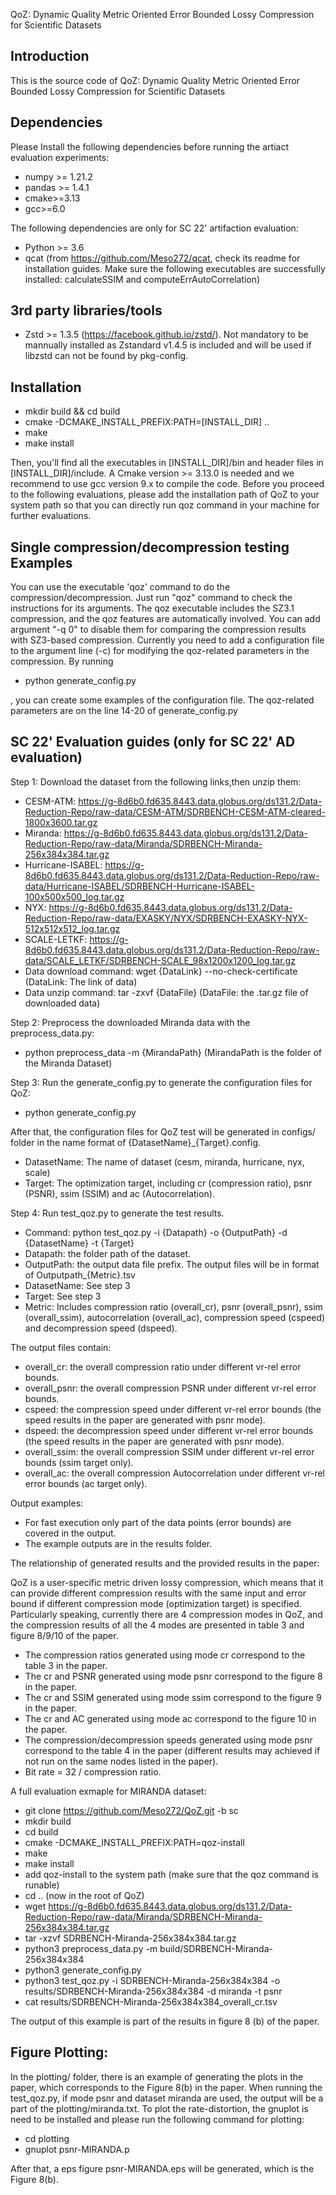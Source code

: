 QoZ: Dynamic Quality Metric Oriented Error Bounded Lossy Compression for Scientific Datasets

## Introduction

This is the source code of QoZ: Dynamic Quality Metric Oriented Error Bounded Lossy Compression for Scientific Datasets

## Dependencies

Please Install the following dependencies before running the artiact evaluation experiments:


* numpy >= 1.21.2
* pandas >= 1.4.1
* cmake>=3.13
* gcc>=6.0

The following dependencies are only for SC 22' artifaction evaluation:
* Python >= 3.6 
* qcat (from https://github.com/Meso272/qcat, check its readme for installation guides. Make sure the following executables are successfully installed: calculateSSIM and computeErrAutoCorrelation)

## 3rd party libraries/tools

* Zstd >= 1.3.5 (https://facebook.github.io/zstd/). Not mandatory to be mannually installed as Zstandard v1.4.5 is included and will be used if libzstd can not be found by pkg-config.

## Installation

* mkdir build && cd build
* cmake -DCMAKE_INSTALL_PREFIX:PATH=[INSTALL_DIR] ..
* make
* make install

Then, you'll find all the executables in [INSTALL_DIR]/bin and header files in [INSTALL_DIR]/include. A Cmake version >= 3.13.0 is needed and we recommend to use gcc version 9.x to compile the code. 
Before you proceed to the following evaluations, please add the installation path of QoZ to your system path so that you can directly run qoz command in your machine for further evaluations.

## Single compression/decompression testing Examples

You can use the executable 'qoz' command to do the compression/decompression. Just run "qoz" command to check the instructions for its arguments.
The qoz executable includes the SZ3.1 compression, and the qoz features are automatically involved. You can add argument "-q 0" to disable them for comparing the compression results with SZ3-based compression.
Currently you need to add a configuration file to the argument line (-c) for modifying the qoz-related parameters in the compression. 
By running 
* python generate_config.py

, you can create some examples of the configuration file. The qoz-related parameters are on the line 14-20 of generate_config.py

## SC 22' Evaluation guides (only for SC 22' AD evaluation)

Step 1: Download the dataset from the following links,then unzip them:

* CESM-ATM: https://g-8d6b0.fd635.8443.data.globus.org/ds131.2/Data-Reduction-Repo/raw-data/CESM-ATM/SDRBENCH-CESM-ATM-cleared-1800x3600.tar.gz 
* Miranda: https://g-8d6b0.fd635.8443.data.globus.org/ds131.2/Data-Reduction-Repo/raw-data/Miranda/SDRBENCH-Miranda-256x384x384.tar.gz
* Hurricane-ISABEL: https://g-8d6b0.fd635.8443.data.globus.org/ds131.2/Data-Reduction-Repo/raw-data/Hurricane-ISABEL/SDRBENCH-Hurricane-ISABEL-100x500x500_log.tar.gz
* NYX: https://g-8d6b0.fd635.8443.data.globus.org/ds131.2/Data-Reduction-Repo/raw-data/EXASKY/NYX/SDRBENCH-EXASKY-NYX-512x512x512_log.tar.gz
* SCALE-LETKF: https://g-8d6b0.fd635.8443.data.globus.org/ds131.2/Data-Reduction-Repo/raw-data/SCALE_LETKF/SDRBENCH-SCALE_98x1200x1200_log.tar.gz
* Data download command: wget {DataLink} --no-check-certificate (DataLink: The link of data)
* Data unzip command: tar -zxvf {DataFile} (DataFile: the .tar.gz file of downloaded data)

Step 2: Preprocess the downloaded Miranda data with the preprocess_data.py:

* python preprocess_data -m {MirandaPath} (MirandaPath is the folder of the Miranda Dataset)

Step 3: Run the generate_config.py to generate the configuration files for QoZ:

* python generate_config.py

After that, the configuration files for QoZ test will be generated in configs/ folder in the name format of {DatasetName}\_{Target}.config. 

* DatasetName: The name of dataset (cesm, miranda, hurricane, nyx, scale)
* Target: The optimization target, including cr (compression ratio), psnr (PSNR), ssim (SSIM) and ac (Autocorrelation).

Step 4: Run test_qoz.py to generate the test results.

* Command: python test_qoz.py -i {Datapath} -o {OutputPath} -d {DatasetName} -t {Target}
* Datapath: the folder path of the dataset.
* OutputPath: the output data file prefix. The output files will be in format of Outputpath_{Metric}.tsv
* DatasetName: See step 3
* Target: See step 3
* Metric: Includes compression ratio (overall_cr), psnr (overall_psnr), ssim (overall_ssim), autocorrelation (overall_ac), compression speed (cspeed) and decompression speed (dspeed).

The output files contain:
* overall_cr: the overall compression ratio under different vr-rel error bounds.
* overall_psnr: the overall compression PSNR under different vr-rel error bounds.
* cspeed: the compression speed under different vr-rel error bounds (the speed results in the paper are generated with psnr mode).
* dspeed: the decompression speed under different vr-rel error bounds (the speed results in the paper are generated with psnr mode).
* overall_ssim: the overall compression SSIM under different vr-rel error bounds (ssim target only).
* overall_ac: the overall compression Autocorrelation under different vr-rel error bounds (ac target only).

Output examples:

* For fast execution only part of the data points (error bounds) are covered in the output.
* The example outputs are in the results folder. 

The relationship of generated results and the provided results in the paper:

QoZ is a user-specific metric driven lossy compression, which means that it can provide different compression results with the same input and error bound if different compression mode (optimization target) is specified. Particularly speaking, currently there are 4 compression modes in QoZ, and the compression results of all the 4 modes are presented in table 3 and figure 8/9/10 of the paper. 
* The compression ratios generated using mode cr correspond to the table 3 in the paper.
* The cr and PSNR generated using mode psnr correspond to the figure 8 in the paper.
* The cr and SSIM generated using mode ssim correspond to the figure 9 in the paper.
* The cr and AC generated using mode ac correspond to the figure 10 in the paper.
* The compression/decompression speeds generated using mode psnr correspond to the table 4 in the paper (different results may achieved if not run on the same nodes listed in the paper).
* Bit rate = 32 / compression ratio.

A full evaluation exmaple for MIRANDA dataset:

* git clone https://github.com/Meso272/QoZ.git -b sc
* mkdir build
* cd build
* cmake -DCMAKE_INSTALL_PREFIX:PATH=qoz-install
* make
* make install
* add qoz-install to the system path (make sure that the qoz command is runable)
* cd .. (now in the root of QoZ)
* wget https://g-8d6b0.fd635.8443.data.globus.org/ds131.2/Data-Reduction-Repo/raw-data/Miranda/SDRBENCH-Miranda-256x384x384.tar.gz
* tar -xzvf SDRBENCH-Miranda-256x384x384.tar.gz
* python3 preprocess_data.py -m build/SDRBENCH-Miranda-256x384x384
* python3 generate_config.py 
* python3 test_qoz.py -i SDRBENCH-Miranda-256x384x384 -o results/SDRBENCH-Miranda-256x384x384 -d miranda -t psnr
* cat results/SDRBENCH-Miranda-256x384x384_overall_cr.tsv

The output of this example is part of the results in figure 8 (b) of the paper.

## Figure Plotting:

In the plotting/ folder, there is an example of generating the plots in the paper, which corresponds to the Figure 8(b) in the paper. When running the test_qoz.py, if  mode psnr and dataset miranda are used, the output will be a part of the plotting/miranda.txt. To plot the rate-distortion, the gnuplot is need to be installed and please run the following command for plotting:

* cd plotting
* gnuplot psnr-MIRANDA.p

After that, a eps figure psnr-MIRANDA.eps will be generated, which is the Figure 8(b).

